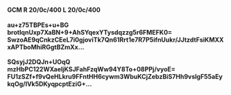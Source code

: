 #### GCM R 20/0c/400 L 20/0c/400
**au+z75TBPEs+u+BG**<br/>**brotIqnUxp7XaBN+9+AhSYqexYTysdqzzg5r6FMEFK0=**<br/>**SwzoAE9qCnkzCEeL7i0gjoviTk7Qn61Rrt1e7R7P5ifnUukr/JJtzdtFsiKMXXxAPTboMhiRGgtBZmXx...**<br/><br/>
**SQsyjJ2DQJn+UOqQ**<br/>**mzHbPC122WXaeljKSJFahFzqWw94Y8To+08PPj/vyoE=**<br/>**FU1zSZf+f9vQeHLkru9FFntHH6cywm3WbuKCjZebzBiS7Hh9vslgF55aEykqOg/IVk5DKyqpcptEziG+...**